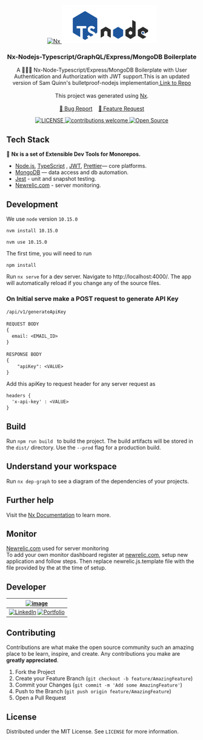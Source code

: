 <!-- PROJECT LOGO -->
<br />
<p align="center">
  <a href="#">
    <img src="https://raw.githubusercontent.com/nrwl/nx/master/images/nx-logo.png" alt="Nx" width="140" height="80">
    <img src="nodetype.png" alt="Logo" width="250" height="100">
  </a>

  <h3 align="center">Nx-Nodejs-Typescript/GraphQL/Express/MongoDB Boilerplate</h3>
  <p align="center">
    A 👨🏻‍💻 Nx-Node-Typescript/Express/MongoDB Boilerplate with User Authentication and Authorization with JWT support.This is an updated version of Sam Quinn's bulletproof-nodejs implementation<a href="https://github.com/santiq/bulletproof-nodejs"> Link to Repo </a><br /><br />
    This project was generated using <a href="https://nx.dev">Nx</a>.
    <br />
    <br />
    <a href="https://github.com/DevUnderflow/nx-node-typescript-api/issues/new?assignees=&labels=&template=bug_report.md&title=">🐞 Bug Report</a> &nbsp;&nbsp;
    <a href="https://github.com/DevUnderflow/nx-node-typescript-api/issues/new?assignees=&labels=&template=feature_request.md&title=">📢 Feature Request</a>
    <br />
  </p>
<p align="center">
<a href="https://github.com/DevUnderflow/nx-node-typescript-api/blob/master/LICENSE">
    <img src="https://img.shields.io/github/license/mashape/apistatus.svg" alt="LICENSE">
</a>
<a href="https://github.com/DevUnderflow/nx-node-typescript-api/issues">
    <img src="https://img.shields.io/badge/contributions-welcome-brightgreen.svg?style=flat" alt="contributions welcome">
</a>
<a href="#">
    <img src="https://badges.frapsoft.com/os/v1/open-source.svg?v=103" alt="Open Source">
</a>
</p>
</p>

## Tech Stack

🔎 **Nx is a set of Extensible Dev Tools for Monorepos.**

* [Node.js](https://nodejs.org/en/), [TypeScript](https://www.typescriptlang.org/) , [JWT](https://jwt.io/), [Prettier](https://prettier.io/)— core platforms.
* [MongoDB](https://www.mongodb.com/) — data access and db automation.
* [Jest](https://jestjs.io/) - unit and snapshot testing.
* [Newrelic.com](https://newrelic.com/) - server monitoring.



## Development

We use `node` version `10.15.0`

```
nvm install 10.15.0
```

```
nvm use 10.15.0
```

The first time, you will need to run

```
npm install
```

Run `nx serve` for a dev server. Navigate to http://localhost:4000/. The app will automatically reload if you change any of the source files.

### On Initial serve make a POST request to generate API Key 
```
/api/v1/generateApiKey

REQUEST BODY 
{
  email: <EMAIL_ID>
}

RESPONSE BODY 
{
    "apiKey": <VALUE>
}
```
Add this apiKey to request header for any server request as
```
headers {
  'x-api-key' : <VALUE>
}
``` 

## Build

Run `npm run build ` to build the project. The build artifacts will be stored in the `dist/` directory. Use the `--prod` flag for a production build.

## Understand your workspace

Run `nx dep-graph` to see a diagram of the dependencies of your projects.

## Further help

Visit the [Nx Documentation](https://nx.dev) to learn more.

## Monitor
[Newrelic.com](https://newrelic.com/) used for server monitoring
<br>
To add your own monitor dashboard register at [newrelic.com](https://newrelic.com/), setup new application and follow steps. Then replace newrelic.js.template file with the file provided by the at the time of setup. 

## Developer 
| [![image](https://avatars3.githubusercontent.com/u/41014321?s=128&v=4)](https://smithgajjar.tech) |
|:-:|
| [![LinkedIn](https://icons.iconarchive.com/icons/danleech/simple/32/linkedin-icon.png)](https://www.linkedin.com/in/smith-gajjar-5a27716b/) [![Portfolio](https://icons.iconarchive.com/icons/dtafalonso/android-lollipop/32/Browser-icon.png)](https://smithgajjar.tech) |

<!-- CONTRIBUTING -->
## Contributing

Contributions are what make the open source community such an amazing place to be learn, inspire, and create. Any contributions you make are **greatly appreciated**.

1. Fork the Project
2. Create your Feature Branch (`git checkout -b feature/AmazingFeature`)
3. Commit your Changes (`git commit -m 'Add some AmazingFeature'`)
4. Push to the Branch (`git push origin feature/AmazingFeature`)
5. Open a Pull Request

<!-- LICENSE -->
## License

Distributed under the MIT License. See `LICENSE` for more information.
